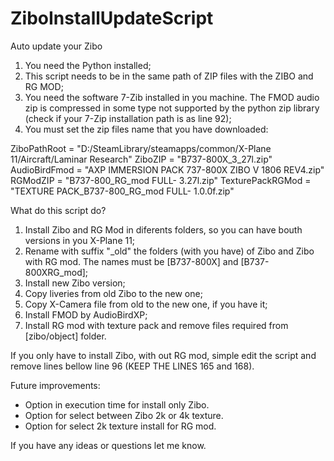 # ZiboInstallUpdateScript

Auto update your Zibo

1. You need the Python installed;
2. This script needs to be in the same path of ZIP files with the ZIBO and RG MOD;
3. You need the software 7-Zib installed in you machine. The FMOD audio zip is compressed in some type not supported by the python zip library (check if your 7-Zip installation path is as line 92);
4. You must set the zip files name that you have downloaded:

  ZiboPathRoot = "D:/SteamLibrary/steamapps/common/X-Plane 11/Aircraft/Laminar Research"
  ZiboZIP = "B737-800X_3_27l.zip"
  AudioBirdFmod = "AXP IMMERSION PACK 737-800X ZIBO V 1806 REV4.zip"
  RGModZIP = "B737-800_RG_mod FULL- 3.27l.zip"
  TexturePackRGMod = "TEXTURE PACK_B737-800_RG_mod FULL- 1.0.0f.zip"

What do this script do?

1. Install Zibo and RG Mod in diferents folders, so you can have bouth versions in you X-Plane 11;
2. Rename with suffix "_old" the folders (with you have) of Zibo and Zibo with RG mod. The names must be [B737-800X] and [B737-800XRG_mod];
3. Install new Zibo version;
4. Copy liveries from old Zibo to the new one;
5. Copy X-Camera file from old to the new one, if you have it;
6. Install FMOD by AudioBirdXP;
7. Install RG mod with texture pack and remove files required from [zibo/object] folder.

If you only have to install Zibo, with out RG mod, simple edit the script and remove lines bellow line 96 (KEEP THE LINES 165 and 168).

Future improvements:
- Option in execution time for install only Zibo.
- Option for select between Zibo 2k or 4k texture.
- Option for select 2k texture install for RG mod.

If you have any ideas or questions let me know.
